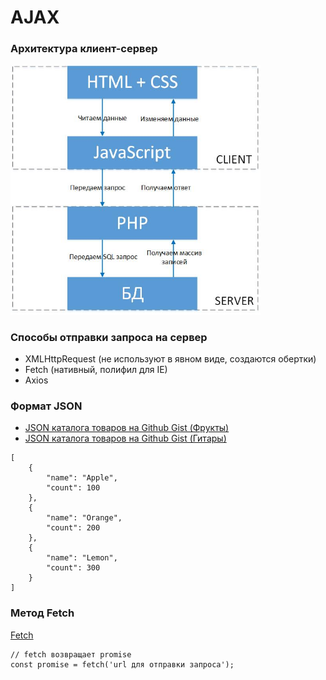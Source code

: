 # AJAX

<!-- xxxxxxxxxxxxxxxxxxxxxxxxxxxxxxxxxxxxxxxxxxxxxxxxxxxxxxx -->
### Архитектура клиент-сервер
<!-- xxxxxxxxxxxxxxxxxxxxxxxxxxxxxxxxxxxxxxxxxxxxxxxxxxxxxxx -->
<img src="../@img/client-server.jpg" style="width: 400px" />


<!-- xxxxxxxxxxxxxxxxxxxxxxxxxxxxxxxxxxxxxxxxxxxxxxxxxxxxxxx -->
### Способы отправки запроса на сервер
<!-- xxxxxxxxxxxxxxxxxxxxxxxxxxxxxxxxxxxxxxxxxxxxxxxxxxxxxxx -->
- XMLHttpRequest (не используют в явном виде, создаются обертки)
- Fetch (нативный, полифил для IE)
- Axios


<!-- xxxxxxxxxxxxxxxxxxxxxxxxxxxxxxxxxxxxxxxxxxxxxxxxxxxxxxx -->
### Формат JSON
<!-- xxxxxxxxxxxxxxxxxxxxxxxxxxxxxxxxxxxxxxxxxxxxxxxxxxxxxxx -->
- [JSON каталога товаров на Github Gist (Фрукты)](https://gist.githubusercontent.com/it-school58/90451ec6dd32b4745882f1d3b8b107eb/raw/82d369a0a61622eef9b83bfe0e653c780d593c6f/fruit-catalog.json)
- [JSON каталога товаров на Github Gist (Гитары)](https://gist.githubusercontent.com/it-school58/a487f4a0ff7d1c9a0697cb567ee9d5cf/raw/7f7534ee99e481cf747311401849e42a2222eb3c/guitar-catalog.json)


```json::no-line-numbers
[
    {
        "name": "Apple",
        "count": 100
    },
    {
        "name": "Orange",
        "count": 200
    },
    {
        "name": "Lemon",
        "count": 300
    }
]
```

<!-- xxxxxxxxxxxxxxxxxxxxxxxxxxxxxxxxxxxxxxxxxxxxxxxxxxxxxxx -->
### Метод Fetch
<!-- xxxxxxxxxxxxxxxxxxxxxxxxxxxxxxxxxxxxxxxxxxxxxxxxxxxxxxx -->
[Fetch](https://learn.javascript.ru/fetch)

```js:no-line-numbers
// fetch возвращает promise
const promise = fetch('url для отправки запроса');
```


<!-- .............. START ......................... -->
<v-two>
<template v-slot:first>

```js:no-line-numbers
// promise
fetch('https://swapi.co/api/people/1/')
    .then(res => res.json())
    .then(body => console.log(body))
    .catch(error => console.log(error.message))
```
</template>
<template v-slot:last>

```js:no-line-numbers
// async
const getResource = async (url) => {
    const res = await fetch(url);
    return await res.json();
}

getResource('https://swapi.co/api/people/1/')
    .then(body => console.log(body))
```
</template>
</v-two>
<!-- ............... END .......................... -->

